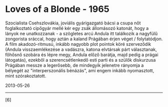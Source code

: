 # Loves of a Blonde - 1965

Szocialista Csehszlovákia, joviális gyárigazgató bácsi a csupa nőt foglalkoztató cipőgyár mellé kér egy zsák állomásozó katonát, hogy a lányok ne unatkozzanak - a szögletes arcú Andula itt találkozik a nagyfülű zongorista sráccal, hogy aztán a kaland Prágában érjen véget / folytatódjon. A film akadozó-ritmusú, inkább nagyobb plot pointok köré szerveződik (Andula visszaemlékezése a vadászra, katona elvtársak párt választanak, főhősnő szobára és lépre megy, Andula előző barátja, majd pedig a prágai látogatás), ezekből a szerencsétlenkedő esti parti és a szülők diskurzusa Prágában messze a legerősebb, de mindegyik jelenetre rányomja a bélyegét az "interperszonális bénázás", ami engem inkább nyomasztott, mint szórakoztatott.

2013-05-26 

----

[6]